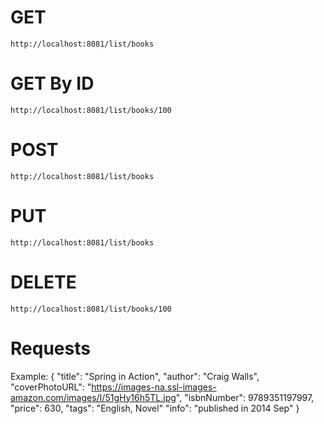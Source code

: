# GET
	http://localhost:8081/list/books

# GET By ID
	http://localhost:8081/list/books/100

# POST
	http://localhost:8081/list/books

# PUT
	http://localhost:8081/list/books

# DELETE
	http://localhost:8081/list/books/100

# Requests
Example:
	{
	    "title": "Spring in Action",
	    "author": "Craig Walls",
	    "coverPhotoURL": "https://images-na.ssl-images-amazon.com/images/I/51gHy16h5TL.jpg",
	    "isbnNumber": 9789351197997,
	    "price": 630,
	    "tags": "English, Novel"
		"info": "published in 2014 Sep"
	}
	